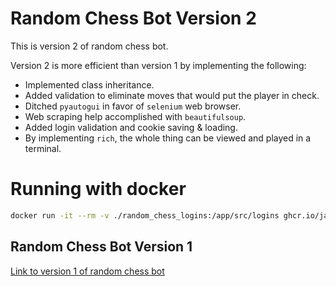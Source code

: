 # Random Chess Bot Version 2
This is version 2 of random chess bot.

Version 2 is more efficient than version 1 by implementing the following:
- Implemented class inheritance.
- Added validation to eliminate moves that would put the player in check.
- Ditched `pyautogui` in favor of `selenium` web browser.
- Web scraping help accomplished with `beautifulsoup`.
- Added login validation and cookie saving & loading.
- By implementing `rich`, the whole thing can be viewed and played in a terminal.

# Running with docker

```bash
docker run -it --rm -v ./random_chess_logins:/app/src/logins ghcr.io/jampamane/random_chess_2.0
```

## Random Chess Bot Version 1
[Link to version 1 of random chess bot](https://github.com/Jampamane/Random_Chess_1.0)

